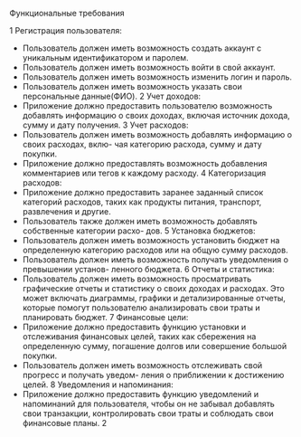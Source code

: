 ﻿Функциональные требования


1  Регистрация пользователя:
- Пользователь должен иметь возможность создать аккаунт с уникальным идентификатором и паролем.
- Пользователь должен иметь возможность войти в свой аккаунт.
- Пользователь должен иметь возможность изменить логин и пароль.
- Пользователь должен иметь возможность указать свои персональные данные(ФИО).
2  Учет доходов:
- Приложение должно предоставить пользователю возможность добавлять информацию о своих доходах, включая источник дохода, сумму и дату получения.
3  Учет расходов:
- Пользователь должен иметь возможность добавлять информацию о своих расходах, вклю- чая категорию расхода, сумму и дату покупки.
- Приложение должно предоставлять возможность добавления комментариев или тегов к каждому расходу.
4  Категоризация расходов:
- Приложение должно предоставить заранее заданный список категорий расходов, таких как продукты питания, транспорт, развлечения и другие.
- Пользователь также должен иметь возможность добавлять собственные категории расхо- дов.
5  Установка бюджетов:
- Пользователь должен иметь возможность установить бюджет на определенную категорию расходов или на общую сумму расходов.
- Пользователь должен иметь возможность получать уведомления о превышении установ- ленного бюджета.
6  Отчеты и статистика:
- Пользователь должен иметь возможность просматривать графические отчеты и статистику о своих доходах и расходах. Это может включать диаграммы, графики и детализированные отчеты, которые помогут пользователю анализировать свои траты и планировать бюджет.
7  Финансовые цели:
- Приложение должно предоставить функцию установки и отслеживания финансовых целей, таких как сбережения на определенную сумму, погашение долгов или совершение большой покупки.
- Пользователь должен иметь возможность отслеживать свой прогресс и получать уведом- ления о приближении к достижению целей.
8  Уведомления и напоминания:
- Приложение должно предоставить функцию уведомлений и напоминаний для пользователя, чтобы он не забывал добавлять свои транзакции, контролировать свои траты и соблюдать свои финансовые планы.
2
